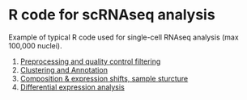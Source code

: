 # R code for scRNAseq analysis
Example of typical R code used for single-cell RNAseq analysis (max 100,000 nuclei). 

1) [Preprocessing and quality control filtering](https://neusic.github.io/scRNAseq_R_code/1_Pre_processing_and_QC_filtering.nb.html)
2) [Clustering and Annotation](https://neusic.github.io/scRNAseq_R_code/2_Clustering_and_annotation.nb.html)
3) [Composition & expression shifts, sample sturcture](https://neusic.github.io/scRNAseq_R_code/3_Composition_and_expression_shifts_sample_structure.nb.html)
4) [Differential expression analysis](https://neusic.github.io/scRNAseq_R_code/4_Differential_analysis_cacoa.nb.html)